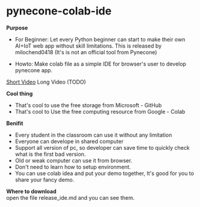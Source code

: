 # pynecone-colab-ide
**Purpose**   
- For Beginner: Let every Python beginner can start to make their own AI+IoT web app without skill limitations.
This is released by milochend0418 (It's is not an official tool from Pynecone)

- Howto: Make colab file as a simple IDE for browser's user to develop pynecone app.

[Short Video](https://youtu.be/j1t_-imzqz4)
Long Video (TODO)

**Cool thing**
- That's cool to use the free storage from Microsoft - GitHub
- That's cool to Use the free computing resource from Google - Colab  


**Benifit**   
- Every student in the classroom can use it without any limitation
- Everyone can develope in shared computer
- Support all version of pc, so developer can save time to quickly check what is the first bad version.
- Old or weak computer can use it from browser.
- Don't need to learn how to setup environment.
- You can use colab idea and put your demo together, It's good for you to share your fancy demo. 

**Where to download**  
open the file release_ide.md and you can see them.



